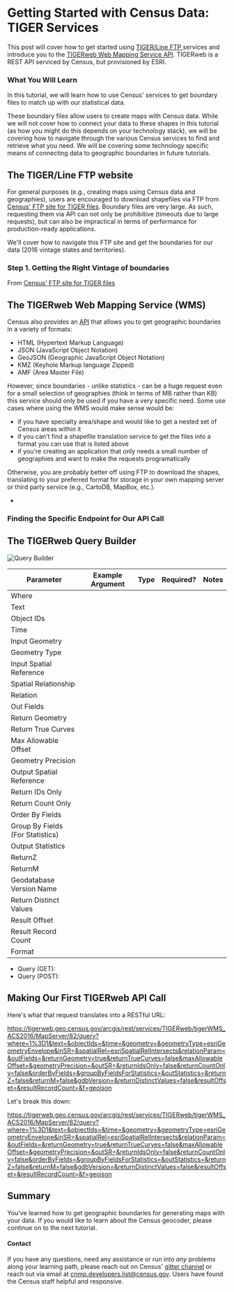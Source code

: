 # Getting Started with Census Data: TIGER Services

This post will cover how to get started using [TIGER/Line FTP ](ftp://ftp2.census.gov/geo/tiger) services and introduce you to the [TIGERweb Web Mapping Service API](https://tigerweb.geo.census.gov/tigerwebmain/TIGERweb_main.html). TIGERweb is a REST API serviced by Census, but provisioned by ESRI.

### What You Will Learn

In this tutorial, we will learn how to use Census' services to get boundary files to match up with our statistical data.

These boundary files allow users to create maps with Census data. While we will not cover how to connect your data to these shapes in this tutorial (as how you might do this depends on your technology stack), we will be covering how to navigate through the various Census services to find and retrieve what you need. We will be covering some technology specific means of connecting data to geographic boundaries in future tutorials.

## The TIGER/Line FTP website

For general purposes (e.g., creating maps using Census data and geographies), users are encouraged to download shapefiles via FTP from [Census' FTP site for TIGER files](ftp://ftp2.census.gov/geo/tiger). Boundary files are very large. As such, requesting them via API can not only be prohibitive (timeouts due to large requests), but can also be impractical in terms of performance for production-ready applications.

We'll cover how to navigate this FTP site and get the boundaries for our data (2016 vintage states and territories).

### Step 1. Getting the Right Vintage of boundaries

From [Census' FTP site for TIGER files](ftp://ftp2.census.gov/geo/tiger)

## The TIGERweb Web Mapping Service (WMS)

Census also provides an [API](https://tigerweb.geo.census.gov/tigerwebmain/TIGERweb_wms.html) that allows you to get geographic boundaries in a variety of formats:

- HTML (Hypertext Markup Language)
- JSON (JavaScript Object Notation)
- GeoJSON (Geographic JavaScript Object Notation)
- KMZ (Keyhole Markup language Zipped)
- AMF (Area Master File)

However, since boundaries - unlike statistics - can be a huge request even for a small selection of geographies (think in terms of MB rather than KB) this service should only be used if you have a very specific need. Some use cases where using the WMS would make sense would be:

- if you have specialty area/shape and would like to get a nested set of Census areas within it
- if you can't find a shapefile translation service to get the files into a format you can use that is listed above
- if you're creating an application that only needs a small number of geographies and want to make the requests programatically

Otherwise, you are probably better off using FTP to download the shapes, translating to your preferred format for storage in your own mapping server or third party service (e.g., CartoDB, MapBox, etc.).

-


### Finding the Specific Endpoint for Our API Call


## The TIGERweb Query Builder

![Query Builder](https://raw.githubusercontent.com/loganpowell/tutorials/master/dataweb/assets/tigerweb-query-builder-shot.png)

| Parameter | Example Argument | Type | Required? | Notes |
| --- | --- | --- | --- | --- |
| Where |   |   |   |   |
| Text |   |   |   |   |
| Object IDs |   |   |   |   |
| Time |   |   |   |   |
| Input Geometry |   |   |   |   |
| Geometry Type |   |   |   |   |
| Input Spatial Reference |   |   |   |   |
| Spatial Relationship |   |   |   |   |
| Relation |   |   |   |   |
| Out Fields |   |   |   |   |
| Return Geometry |   |   |   |   |
| Return True Curves |   |   |   |   |
| Max Allowable Offset |   |   |   |   |
| Geometry Precision |   |   |   |   |
| Output Spatial Reference |   |   |   |   |
| Return IDs Only |   |   |   |   |
| Return Count Only |   |   |   |   |
| Order By Fields |   |   |   |   |
| Group By Fields (For Statistics) |   |   |   |   |
| Output Statistics |   |   |   |   |
| ReturnZ |   |   |   |   |
| ReturnM |   |   |   |   |
| Geodatabase Version Name |   |   |   |   |
| Return Distinct Values |   |   |   |   |
| Result Offset |   |   |   |   |
| Result Record Count |   |   |   |   |
| Format |   |   |   |   |

- Query (GET):
- Query (POST):


## Making Our First TIGERweb API Call


Here's what that request translates into a RESTful URL:

https://tigerweb.geo.census.gov/arcgis/rest/services/TIGERweb/tigerWMS_ACS2016/MapServer/82/query?where=1%3D1&text=&objectIds=&time=&geometry=&geometryType=esriGeometryEnvelope&inSR=&spatialRel=esriSpatialRelIntersects&relationParam=&outFields=&returnGeometry=true&returnTrueCurves=false&maxAllowableOffset=&geometryPrecision=&outSR=&returnIdsOnly=false&returnCountOnly=false&orderByFields=&groupByFieldsForStatistics=&outStatistics=&returnZ=false&returnM=false&gdbVersion=&returnDistinctValues=false&resultOffset=&resultRecordCount=&f=geojson

Let's break this down:

https://tigerweb.geo.census.gov/arcgis/rest/services/TIGERweb/tigerWMS_ACS2016/MapServer/82/query?where=1%3D1&text=&objectIds=&time=&geometry=&geometryType=esriGeometryEnvelope&inSR=&spatialRel=esriSpatialRelIntersects&relationParam=&outFields=&returnGeometry=true&returnTrueCurves=false&maxAllowableOffset=&geometryPrecision=&outSR=&returnIdsOnly=false&returnCountOnly=false&orderByFields=&groupByFieldsForStatistics=&outStatistics=&returnZ=false&returnM=false&gdbVersion=&returnDistinctValues=false&resultOffset=&resultRecordCount=&f=geojson


## Summary

You've learned how to get geographic boundaries for generating maps with your data. If you would like to learn about the Census geocoder, please continue on to the next tutorial.


#### Contact
If you have any questions, need any assistance or run into *any* problems along your learning path, please reach out on Census' [gitter channel](https://gitter.im/uscensusbureau/home) or reach out via email at [cnmp.developers.list@census.gov](mailto:cnmp.developers.list@census.gov). Users have found the Census staff helpful and responsive.
<!--stackedit_data:
eyJoaXN0b3J5IjpbLTE2NTI5MzUwNzEsLTE1ODE4NTI3OTFdfQ
==
-->
